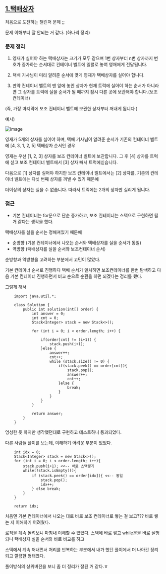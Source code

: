 ## [1.택배상자](https://school.programmers.co.kr/learn/courses/30/lessons/131704)

처음으로 도전하는 챌린저 문제 ;;

문제 이해부터 잘 안되는 거 같다. (하나씩 정리)

### 문제 정리
 1. 영재가 실어야 하는 택배상자는 크기가 모두 같으며 1번 상자부터 n번 상자까지 번호가 증가하는 순서대로 컨테이너 벨트에 일렬로 놓여 영재에게 전달됩니다.

 2. 택배 기사님이 미리 알려준 순서에 맞게 영재가 택배상자를 실어야 합니다.

 3. 만약 컨테이너 벨트의 맨 앞에 놓인 상자가 현재 트럭에 실어야 하는 순서가 아니라면 그 상자를 트럭에 실을 순서가 될 때까지 잠시 다른 곳에 보관해야 합니다.(보조 컨테이너)

   (즉, 가장 마지막에 보조 컨테이너 벨트에 보관한 상자부터 꺼내게 됩니다 )

예시)

   ![image](https://github.com/jongjin55/daily_99/assets/44630719/bb674bdd-d355-4d0f-b36b-c329c04e50c9)

 영재가 5개의 상자를 실어야 하며, 택배 기사님이 알려준 순서가 기존의 컨테이너 벨트에 [4, 3, 1, 2, 5] 택배상자 순서인 경우

 영재는 우선 [1, 2, 3] 상자를 보조 컨테이너 벨트에 보관합니다. 그 후 [4] 상자를 트럭에 싣고 보조 컨테이너 벨트에서 [3] 상자 빼서 트럭에싣습니다. 
 
 다음으로 [1] 상자를 실어야 하지만 보조 컨테이너 벨트에서는 [2] 상자를, 기존의 컨테이너 벨트에는 다섯 번째 상자를 꺼낼 수 있기 때문에
 
 더이상의 상자는 실을 수 없습니다. 따라서 트럭에는 2개의 상자만 실리게 됩니다.

### 접근

- 기본 컨테이너는 for문으로 단순 증가하고, 보조 컨테이너는 스택으로 구현하면 될 거 같다는 생각을 했다.

택배상자를 실을 순서는 정해져있기 때문에  

- 순방향 (기본 컨테이너에서 나오는 순서와 택배상자를 실을 순서가 동일)
- 역방향 (택배상자를 실을 순서와 보조컨테이너 순서)

순방향과 역방향을 고려하는 부분에서 고민이 많았다.

기본 컨테이너 순서로 진행하다 택배 순서가 일치하면 보조컨테이너를 한번 탐색하고 다음 기본 컨테이너 진행하면서 비교 순으로 순환을 하면 되겠다는 정리를 했다.

그렇게 해서

        import java.util.*;

        class Solution {
            public int solution(int[] order) {
                int answer = 0;
                int cnt = 0;
                Stack<Integer> stack = new Stack<>();
                
                for (int i = 0; i < order.length; i++) {
                    
                    if(order[cnt] != (i+1)) {
                        stack.push(i+1);
                    }else {                
                        answer++;
                        cnt++;
                        while (stack.size() != 0) {
                            if(stack.peek() == order[cnt]){
                                stack.pop();
                                answer++;
                                cnt++;
                            }else {
                                break;
                            }
                        }
                    }
                }
                
                return answer;
            }
        }

  엉성한 듯 하지만 생각했던대로 구현하고 테스트하니 통과되었다.

  다른 사람들 풀이를 보는데, 이해하기 어려운 부분이 있었다.

        int idx = 0;
        Stack<Integer> stack = new Stack<>();
        for (int i = 0; i < order.length; i++){
            stack.push(i+1); <<-- 바로 스택쌓기
            while(!stack.isEmpty()){
                if (stack.peek() == order[idx]){ <<-- 동일
                    stack.pop();
                    idx++;
                } else break;
            }
        }

        return idx;

처음엔 기본 컨테이너에서 나오는 대로 바로 보조 컨테이너로 쌓는 걸 보고??? 바로 쌓는 지 이해하기 어려웠다.

로직을 계속 돌려보니 마침내 이해할 수 있었다. 스택에 바로 쌓고 while문을 바로 실행되니 택배상자 실을 순서와 바로 비교를 하고

스택에서 계속 꺼내면서 처리를 반복하는 부분에서 내가 했던 풀이에서 더 나아간 정리되고 깔끔한 형태였다.

풀이방식의 상위버전을 보니 좀 더 정리가 잘된 거 같다.ㅎ
